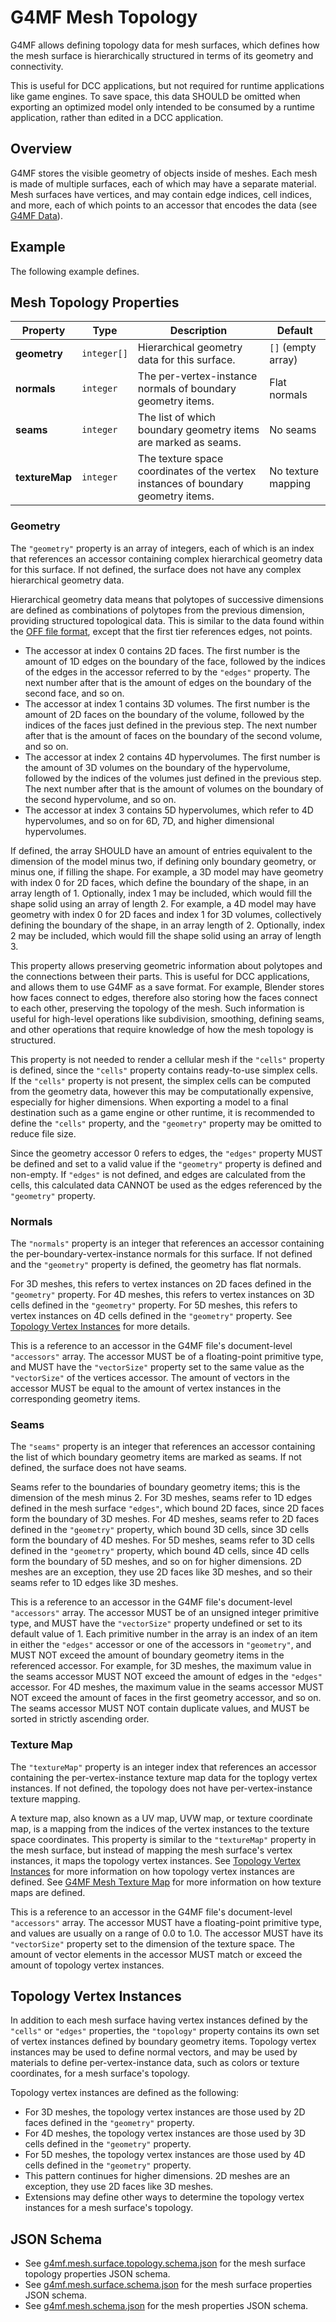 # G4MF Mesh Topology

G4MF allows defining topology data for mesh surfaces, which defines how the mesh surface is hierarchically structured in terms of its geometry and connectivity.

This is useful for DCC applications, but not required for runtime applications like game engines. To save space, this data SHOULD be omitted when exporting an optimized model only intended to be consumed by a runtime application, rather than edited in a DCC application.

## Overview

G4MF stores the visible geometry of objects inside of meshes. Each mesh is made of multiple surfaces, each of which may have a separate material. Mesh surfaces have vertices, and may contain edge indices, cell indices, and more, each of which points to an accessor that encodes the data (see [G4MF Data](data.md)).

## Example

The following example defines.

## Mesh Topology Properties

| Property       | Type        | Description                                                                       | Default            |
| -------------- | ----------- | --------------------------------------------------------------------------------- | ------------------ |
| **geometry**   | `integer[]` | Hierarchical geometry data for this surface.                                      | `[]` (empty array) |
| **normals**    | `integer`   | The per-vertex-instance normals of boundary geometry items.                       | Flat normals       |
| **seams**      | `integer`   | The list of which boundary geometry items are marked as seams.                    | No seams           |
| **textureMap** | `integer`   | The texture space coordinates of the vertex instances of boundary geometry items. | No texture mapping |

### Geometry

The `"geometry"` property is an array of integers, each of which is an index that references an accessor containing complex hierarchical geometry data for this surface. If not defined, the surface does not have any complex hierarchical geometry data.

Hierarchical geometry data means that polytopes of successive dimensions are defined as combinations of polytopes from the previous dimension, providing structured topological data. This is similar to the data found within the [OFF file format](https://en.wikipedia.org/wiki/OFF_%28file_format%29), except that the first tier references edges, not points.

- The accessor at index 0 contains 2D faces. The first number is the amount of 1D edges on the boundary of the face, followed by the indices of the edges in the accessor referred to by the `"edges"` property. The next number after that is the amount of edges on the boundary of the second face, and so on.
- The accessor at index 1 contains 3D volumes. The first number is the amount of 2D faces on the boundary of the volume, followed by the indices of the faces just defined in the previous step. The next number after that is the amount of faces on the boundary of the second volume, and so on.
- The accessor at index 2 contains 4D hypervolumes. The first number is the amount of 3D volumes on the boundary of the hypervolume, followed by the indices of the volumes just defined in the previous step. The next number after that is the amount of volumes on the boundary of the second hypervolume, and so on.
- The accessor at index 3 contains 5D hypervolumes, which refer to 4D hypervolumes, and so on for 6D, 7D, and higher dimensional hypervolumes.

If defined, the array SHOULD have an amount of entries equivalent to the dimension of the model minus two, if defining only boundary geometry, or minus one, if filling the shape. For example, a 3D model may have geometry with index 0 for 2D faces, which define the boundary of the shape, in an array length of 1. Optionally, index 1 may be included, which would fill the shape solid using an array of length 2. For example, a 4D model may have geometry with index 0 for 2D faces and index 1 for 3D volumes, collectively defining the boundary of the shape, in an array length of 2. Optionally, index 2 may be included, which would fill the shape solid using an array of length 3.

This property allows preserving geometric information about polytopes and the connections between their parts. This is useful for DCC applications, and allows them to use G4MF as a save format. For example, Blender stores how faces connect to edges, therefore also storing how the faces connect to each other, preserving the topology of the mesh. Such information is useful for high-level operations like subdivision, smoothing, defining seams, and other operations that require knowledge of how the mesh topology is structured.

This property is not needed to render a cellular mesh if the `"cells"` property is defined, since the `"cells"` property contains ready-to-use simplex cells. If the `"cells"` property is not present, the simplex cells can be computed from the geometry data, however this may be computationally expensive, especially for higher dimensions. When exporting a model to a final destination such as a game engine or other runtime, it is recommended to define the `"cells"` property, and the `"geometry"` property may be omitted to reduce file size.

Since the geometry accessor 0 refers to edges, the `"edges"` property MUST be defined and set to a valid value if the `"geometry"` property is defined and non-empty. If `"edges"` is not defined, and edges are calculated from the cells, this calculated data CANNOT be used as the edges referenced by the `"geometry"` property.

### Normals

The `"normals"` property is an integer that references an accessor containing the per-boundary-vertex-instance normals for this surface. If not defined and the `"geometry"` property is defined, the geometry has flat normals.

For 3D meshes, this refers to vertex instances on 2D faces defined in the `"geometry"` property. For 4D meshes, this refers to vertex instances on 3D cells defined in the `"geometry"` property. For 5D meshes, this refers to vertex instances on 4D cells defined in the `"geometry"` property. See [Topology Vertex Instances](#topology-vertex-instances) for more details.

This is a reference to an accessor in the G4MF file's document-level `"accessors"` array. The accessor MUST be of a floating-point primitive type, and MUST have the `"vectorSize"` property set to the same value as the `"vectorSize"` of the vertices accessor. The amount of vectors in the accessor MUST be equal to the amount of vertex instances in the corresponding geometry items.

### Seams

The `"seams"` property is an integer that references an accessor containing the list of which boundary geometry items are marked as seams. If not defined, the surface does not have seams.

Seams refer to the boundaries of boundary geometry items; this is the dimension of the mesh minus 2. For 3D meshes, seams refer to 1D edges defined in the mesh surface `"edges"`, which bound 2D faces, since 2D faces form the boundary of 3D meshes. For 4D meshes, seams refer to 2D faces defined in the `"geometry"` property, which bound 3D cells, since 3D cells form the boundary of 4D meshes. For 5D meshes, seams refer to 3D cells defined in the `"geometry"` property, which bound 4D cells, since 4D cells form the boundary of 5D meshes, and so on for higher dimensions. 2D meshes are an exception, they use 2D faces like 3D meshes, and so their seams refer to 1D edges like 3D meshes.

This is a reference to an accessor in the G4MF file's document-level `"accessors"` array. The accessor MUST be of an unsigned integer primitive type, and MUST have the `"vectorSize"` property undefined or set to its default value of 1. Each primitive number in the array is an index of an item in either the `"edges"` accessor or one of the accessors in `"geometry"`, and MUST NOT exceed the amount of boundary geometry items in the referenced accessor. For example, for 3D meshes, the maximum value in the seams accessor MUST NOT exceed the amount of edges in the `"edges"` accessor. For 4D meshes, the maximum value in the seams accessor MUST NOT exceed the amount of faces in the first geometry accessor, and so on. The seams accessor MUST NOT contain duplicate values, and MUST be sorted in strictly ascending order.

### Texture Map

The `"textureMap"` property is an integer index that references an accessor containing the per-vertex-instance texture map data for the toplogy vertex instances. If not defined, the topology does not have per-vertex-instance texture mapping.

A texture map, also known as a UV map, UVW map, or texture coordinate map, is a mapping from the indices of the vertex instances to the texture space coordinates. This property is similar to the `"textureMap"` property in the mesh surface, but instead of mapping the mesh surface's vertex instances, it maps the topology vertex instances. See [Topology Vertex Instances](#topology-vertex-instances) for more information on how topology vertex instances are defined. See [G4MF Mesh Texture Map](mesh.md#texture-map) for more information on how texture maps are defined.

This is a reference to an accessor in the G4MF file's document-level `"accessors"` array. The accessor MUST have a floating-point primitive type, and values are usually on a range of 0.0 to 1.0. The accessor MUST have its `"vectorSize"` property set to the dimension of the texture space. The amount of vector elements in the accessor MUST match or exceed the amount of topology vertex instances.

## Topology Vertex Instances

In addition to each mesh surface having vertex instances defined by the `"cells"` or `"edges"` properties, the `"topology"` property contains its own set of vertex instances defined by boundary geometry items. Topology vertex instances may be used to define normal vectors, and may be used by materials to define per-vertex-instance data, such as colors or texture coordinates, for a mesh surface's topology.

Topology vertex instances are defined as the following:

- For 3D meshes, the topology vertex instances are those used by 2D faces defined in the `"geometry"` property.
- For 4D meshes, the topology vertex instances are those used by 3D cells defined in the `"geometry"` property.
- For 5D meshes, the topology vertex instances are those used by 4D cells defined in the `"geometry"` property.
- This pattern continues for higher dimensions. 2D meshes are an exception, they use 2D faces like 3D meshes.
- Extensions may define other ways to determine the topology vertex instances for a mesh surface's topology.

## JSON Schema

- See [g4mf.mesh.surface.topology.schema.json](../../schema/mesh/g4mf.mesh.surface.topology.schema.json) for the mesh surface topology properties JSON schema.
- See [g4mf.mesh.surface.schema.json](../../schema/mesh/g4mf.mesh.surface.schema.json) for the mesh surface properties JSON schema.
- See [g4mf.mesh.schema.json](../../schema/mesh/g4mf.mesh.schema.json) for the mesh properties JSON schema.
